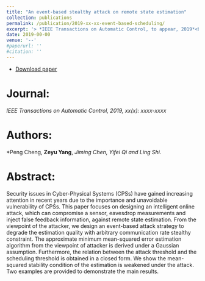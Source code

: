 ```yaml
---
title: "An event-based stealthy attack on remote state estimation"
collection: publications
permalink: /publication/2019-xx-xx-event-based-scheduling/
excerpt: '> *IEEE Transactions on Automatic Control, to appear, 2019*<br>*Peng Cheng, **Zeyu Yang**, *Jiming Chen, Yifei Qi and Ling Shi*.'
date: 2019-00-00
venue: '--'
#paperurl: ''
#citation: ''
---
```

- [Download paper](https://ieeexplore.ieee.org/abstract/document/6645401/)

Journal:
===
*IEEE Transactions on Automatic Control, 2019, xx(x): xxxx-xxxx*  

Authors: 
===
*Peng Cheng, **Zeyu Yang**, *Jiming Chen, Yifei Qi and Ling Shi*.

Abstract: 
===
Security issues in Cyber-Physical Systems (CPSs) have gained increasing attention in recent years due to the importance and unavoidable vulnerability of CPSs. This paper focuses on designing an intelligent online attack, which can compromise a sensor, eavesdrop measurements and inject false feedback information, against remote state estimation. From the viewpoint of the attacker, we design an event-based attack strategy to degrade the estimation quality with arbitrary communication rate stealthy constraint. The approximate minimum mean-squared error estimation algorithm from the viewpoint of attacker is derived under a Gaussian assumption. Furthermore, the relation between the attack threshold and the scheduling threshold is obtained in a closed form. We show the mean-squared stability condition of the estimation is weakened under the attack. Two examples are provided to demonstrate the main results.
